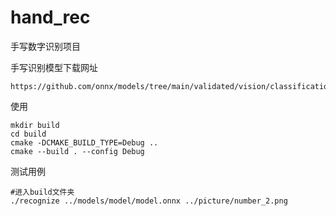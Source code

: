 # hand_rec
手写数字识别项目

手写识别模型下载网址

```
https://github.com/onnx/models/tree/main/validated/vision/classification/mnist
```

使用

```
mkdir build
cd build
cmake -DCMAKE_BUILD_TYPE=Debug ..
cmake --build . --config Debug
```

测试用例

```shell
#进入build文件夹
./recognize ../models/model/model.onnx ../picture/number_2.png
```

